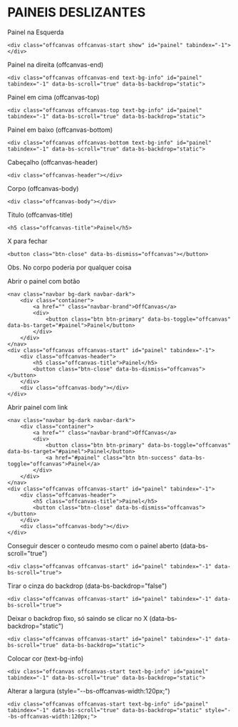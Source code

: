 # PAINEIS DESLIZANTES

Painel na Esquerda
```
<div class="offcanvas offcanvas-start show" id="painel" tabindex="-1"></div>
```

Painel na direita (offcanvas-end)
```
<div class="offcanvas offcanvas-end text-bg-info" id="painel" tabindex="-1" data-bs-scroll="true" data-bs-backdrop="static">
```

Painel em cima (offcanvas-top)
```
<div class="offcanvas offcanvas-top text-bg-info" id="painel" tabindex="-1" data-bs-scroll="true" data-bs-backdrop="static">
```

Painel em baixo (offcanvas-bottom)
```
<div class="offcanvas offcanvas-bottom text-bg-info" id="painel" tabindex="-1" data-bs-scroll="true" data-bs-backdrop="static">
```

Cabeçalho (offcanvas-header)
```
<div class="offcanvas-header"></div>
```

Corpo (offcanvas-body)
```
<div class="offcanvas-body"></div>
```

Titulo (offcanvas-title)
```
<h5 class="offcanvas-title">Painel</h5>
```

X para fechar 
```
<button class="btn-close" data-bs-dismiss="offcanvas"></button>
```

Obs. No corpo poderia por qualquer coisa

Abrir o painel com botão
```
<nav class="navbar bg-dark navbar-dark">
    <div class="container">
        <a href="" class="navbar-brand">OffCanvas</a>
        <div>
            <button class="btn btn-primary" data-bs-toggle="offcanvas" data-bs-target="#painel">Painel</button>
        </div>
    </div>
</nav>
<div class="offcanvas offcanvas-start" id="painel" tabindex="-1">
    <div class="offcanvas-header">
        <h5 class="offcanvas-title">Painel</h5>
        <button class="btn-close" data-bs-dismiss="offcanvas"></button>
    </div>
    <div class="offcanvas-body"></div>
</div>
```

Abrir painel com link
```
<nav class="navbar bg-dark navbar-dark">
    <div class="container">
        <a href="" class="navbar-brand">OffCanvas</a>
        <div>
            <button class="btn btn-primary" data-bs-toggle="offcanvas" data-bs-target="#painel">Painel</button>
            <a href="#painel" class="btn btn-success" data-bs-toggle="offcanvas">Painel</a>
        </div>
    </div>
</nav>
<div class="offcanvas offcanvas-start" id="painel" tabindex="-1">
    <div class="offcanvas-header">
        <h5 class="offcanvas-title">Painel</h5>
        <button class="btn-close" data-bs-dismiss="offcanvas"></button>
    </div>
    <div class="offcanvas-body"></div>
</div>
```

Conseguir descer o conteudo mesmo com o painel aberto (data-bs-scroll="true")
```
<div class="offcanvas offcanvas-start" id="painel" tabindex="-1" data-bs-scroll="true">
```

Tirar o cinza do backdrop (data-bs-backdrop="false")
```
<div class="offcanvas offcanvas-start" id="painel" tabindex="-1" data-bs-scroll="true">
```

Deixar o backdrop fixo, só saindo se clicar no X (data-bs-backdrop="static")
```
<div class="offcanvas offcanvas-start" id="painel" tabindex="-1" data-bs-scroll="true" data-bs-backdrop="static">
```

Colocar cor (text-bg-info)
```
<div class="offcanvas offcanvas-start text-bg-info" id="painel" tabindex="-1" data-bs-scroll="true" data-bs-backdrop="static">
```

Alterar a largura (style="--bs-offcanvas-width:120px;")
```
<div class="offcanvas offcanvas-start text-bg-info" id="painel" tabindex="-1" data-bs-scroll="true" data-bs-backdrop="static" style="--bs-offcanvas-width:120px;">
```